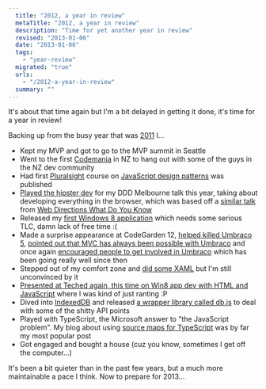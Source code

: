 ```yaml
---
  title: "2012, a year in review"
  metaTitle: "2012, a year in review"
  description: "Time for yet another year in review"
  revised: "2013-01-06"
  date: "2013-01-06"
  tags: 
    - "year-review"
  migrated: "true"
  urls: 
    - "/2012-a-year-in-review"
  summary: ""
---
```

It's about that time again but I'm a bit delayed in getting it done, it's time for a year in review!

Backing up from the busy year that was [2011](https://www.aaron-powell.com/2011-a-year-in-review) I...

* Kept my MVP and got to go to the MVP summit in Seattle
* Went to the first [Codemania](http://codemania.co.nz/) in NZ to hang out with some of the guys in the NZ dev community
* Had first [Pluralsight](http://pluralsight.com/training) course on [JavaScript design patterns](http://pluralsight.com/training/Courses/TableOfContents/javascript-design-patterns) was published
* [Played the hipster dev](https://dl.dropbox.com/u/9397363/Talks/2012%20-%20All%20you%20need%20is%20a%20browser/index.html#title) for my DDD Melbourne talk this year, taking about developing everything in the browser, which was based off a [similar talk](http://whatdoyouknow.webdirections.org/videos/hosted-all-the-things) from [Web Directions What Do You Know](http://whatdoyouknow.webdirections.org)
* Released my [first Windows 8 application](https://www.aaron-powell.com/pinboard-for-win8) which needs some serious TLC, damn lack of free time :(
* Made a surprise appearance at CodeGarden 12, [helped killed Umbraco 5](https://www.aaron-powell.com/umbraco/i-helped-kill-umbraco-5), [pointed out that MVC has always been possible with Umbraco](https://www.aaron-powell.com/umbraco/using-mvc-in-umbraco-4) and once again [encouraged people to get involved in Umbraco](https://www.aaron-powell.com/umbraco/introducing-umbraco-contributor-list) which has been going really well since then
* Stepped out of my comfort zone and [did some XAML](https://www.aaron-powell.com/xaml/xaml-by-a-web-guy) but I'm still unconvinced by it
* [Presented at Teched again, this time on Win8 app dev with HTML and JavaScript](https://www.aaron-powell.com/speaking/teched-2012) where I was kind of just ranting :P
* Dived into [IndexedDB](https://www.aaron-powell.com/tagged/indexeddb) and released [a wrapper library called db.js](https://www.aaron-powell.com/web/hello-dbjs) to deal with some of the shitty API points
* Played with TypeScript, the Microsoft answer to "the JavaScript problem". My blog about using [source maps for TypeScript](https://www.aaron-powell.com/web/typescript-source-maps) was by far my most popular post
* Got engaged and bought a house (cuz you know, sometimes I get off the computer...)

It's been a bit quieter than in the past few years, but a much more maintainable a pace I think. Now to prepare for 2013...